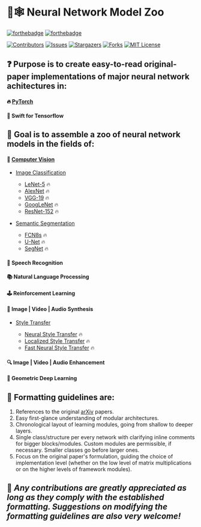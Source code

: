 # :brain::spider_web: Neural Network Model Zoo
[![forthebadge](https://forthebadge.com/images/badges/open-source.svg)](http://forthebadge.com)
[![forthebadge](https://forthebadge.com/images/badges/built-with-love.svg)](http://forthebadge.com)

[![Contributors][contributors-shield]][contributors-url]
[![Issues][issues-shield]][issues-url]
[![Stargazers][stars-shield]][stars-url]
[![Forks][forks-shield]][forks-url]
[![MIT License][license-shield]][license-url]

## :question: Purpose is to create easy-to-read original-paper implementations of major neural network achitectures in:

#### :fire: [PyTorch](https://github.com/geotrush/Neural-Network-Zoo/tree/main/PyTorch)

#### :ocean: Swift for Tensorflow

## :dart: Goal is to assemble a zoo of neural network models in the fields of:

#### :eyes: [Computer Vision](https://github.com/geotrush/Neural-Network-Zoo/blob/main/PyTorch/Computer%20Vision)

- [Image Classification](https://github.com/geotrush/Neural-Network-Model-Zoo/blob/main/PyTorch/Computer%20Vision/Image%20Classification)

  - [LeNet-5](https://github.com/geotrush/Neural-Network-Zoo/blob/main/PyTorch/Computer%20Vision/Image%20Classification/LeNet-5.py) :fire:
  - [AlexNet](https://github.com/geotrush/Neural-Network-Model-Zoo/blob/main/PyTorch/Computer%20Vision/Image%20Classification/AlexNet.py) :fire:
  - [VGG-19](https://github.com/geotrush/Neural-Network-Model-Zoo/blob/main/PyTorch/Computer%20Vision/Image%20Classification/VGG-19.py) :fire:
  - [GoogLeNet](https://github.com/geotrush/Neural-Network-Zoo/blob/main/PyTorch/Computer%20Vision/Image%20Classification/GoogLeNet.py) :fire:
  - [ResNet-152](https://github.com/geotrush/Neural-Network-Zoo/blob/main/PyTorch/Computer%20Vision/Image%20Classification/ResNet-152.py) :fire:

- [Semantic Segmentation](https://github.com/geotrush/Neural-Network-Model-Zoo/tree/main/PyTorch/Computer%20Vision/Semantic%20Segmentation)

  - [FCN8s](https://github.com/geotrush/Neural-Network-Zoo/blob/main/PyTorch/Computer%20Vision/Semantic%20Segmentation/FCN8s.py) :fire:
  - [U-Net](https://github.com/geotrush/Neural-Network-Model-Zoo/blob/main/PyTorch/Computer%20Vision/Semantic%20Segmentation/U-Net.py) :fire:
  - [SegNet](https://github.com/geotrush/Neural-Network-Model-Zoo/blob/main/PyTorch/Computer%20Vision/Semantic%20Segmentation/SegNet.py) :fire:

#### :speech_balloon: Speech Recognition

#### :books: Natural Language Processing

#### :joystick: Reinforcement Learning

#### :art: Image | Video | Audio Synthesis

- [Style Transfer](https://github.com/geotrush/Neural-Network-Zoo/blob/main/PyTorch/Image%20%7C%20Audio%20%7C%20Video%20Synthesis/Style%20Transfer)

  - [Neural Style Transfer](https://github.com/geotrush/Neural-Network-Zoo/blob/main/PyTorch/Image%20%7C%20Audio%20%7C%20Video%20Synthesis/Style%20Transfer/Neural%20Style%20Transfer.ipynb) :fire:
  - [Localized Style Transfer](https://github.com/geotrush/Neural-Network-Zoo/blob/main/PyTorch/Image%20%7C%20Audio%20%7C%20Video%20Synthesis/Style%20Transfer/Localized%20Style%20Transfer.ipynb) :fire:
  - [Fast Neural Style Transfer](https://github.com/geotrush/Neural-Network-Zoo/blob/main/PyTorch/Image%20%7C%20Audio%20%7C%20Video%20Synthesis/Style%20Transfer/Fast%20Neural%20Style%20Transfer.ipynb) :fire:

#### :mag: Image | Video | Audio Enhancement

#### :dna: Geometric Deep Learning

## :triangular_ruler: Formatting guidelines are:

1. References to the original [arXiv](https://arxiv.org/) papers.
2. Easy first-glance understanding of modular architectures.
3. Chronological layout of learning modules, going from shallow to deeper layers.
4. Single class/structure per every network with clarifying inline comments for bigger blocks/modules. Custom modules are permissible, if necessary. Smaller classes go before larger ones.
5. Focus on the original paper's formulation, guiding the choice of implementation level (whether on the low level of matrix multiplications or on the higher levels of framework modules).

## :hugs: *Any contributions are greatly appreciated as long as they comply with the established formatting. Suggestions on modifying the formatting guidelines are also very welcome!*

<!-- MARKDOWN LINKS -->
[contributors-shield]: https://img.shields.io/github/contributors/geotrush/Neural-Network-Zoo.svg?style=for-the-badge
[contributors-url]: https://github.com/geotrush/Neural-Network-Zoo/graphs/contributors
[forks-shield]: https://img.shields.io/github/forks/geotrush/Neural-Network-Zoo.svg?style=for-the-badge
[forks-url]: https://github.com/geotrush/Neural-Network-Zoo/network/members
[stars-shield]: https://img.shields.io/github/stars/geotrush/Neural-Network-Zoo.svg?style=for-the-badge
[stars-url]: https://github.com/geotrush/Neural-Network-Zoo/stargazers
[issues-shield]: https://img.shields.io/github/issues/geotrush/Neural-Network-Zoo.svg?style=for-the-badge
[issues-url]: https://github.com/geotrush/Neural-Network-Zoo/issues
[license-shield]: https://img.shields.io/github/license/geotrush/Neural-Network-Zoo.svg?style=for-the-badge
[license-url]: https://github.com/geotrush/Neural-Network-Zoo/blob/master/LICENSE.md

